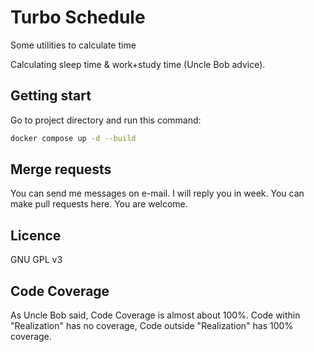 # Turbo Schedule
Some utilities to calculate time

Calculating sleep time & work+study time (Uncle Bob advice).

## Getting start
Go to project directory and run this command:
```bash
docker compose up -d --build 
```

## Merge requests
You can send me messages on e-mail. I will reply you in week.
You can make pull requests here. You are welcome.

## Licence
GNU GPL v3

## Code Coverage
As Uncle Bob said, Code Coverage is almost about 100%.
Code within "Realization" has no coverage,
Code outside "Realization" has 100% coverage.